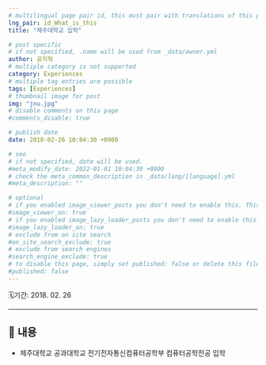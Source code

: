 ```yaml
---
# multilingual page pair id, this must pair with translations of this page. (This name must be unique)
lng_pair: id_What_is_this
title: "제주대학교 입학"

# post specific
# if not specified, .name will be used from _data/owner.yml
author: 공지혁
# multiple category is not supported
category: Experiences
# multiple tag entries are possible
tags: [Experiences]
# thumbnail image for post
img: "jnu.jpg"
# disable comments on this page
#comments_disable: true

# publish date
date: 2018-02-26 10:04:30 +0900

# seo
# if not specified, date will be used.
#meta_modify_date: 2022-01-01 10:04:30 +0900
# check the meta_common_description in _data/lang/[language].yml
#meta_description: ""

# optional
# if you enabled image_viewer_posts you don't need to enable this. This is only if image_viewer_posts = false
#image_viewer_on: true
# if you enabled image_lazy_loader_posts you don't need to enable this. This is only if image_lazy_loader_posts = false
#image_lazy_loader_on: true
# exclude from on site search
#on_site_search_exclude: true
# exclude from search engines
#search_engine_exclude: true
# to disable this page, simply set published: false or delete this file
#published: false
---
```


🗓️기간: 2018. 02. 26

---

## 📜 내용

- 제주대학교 공과대학교 전기전자통신컴퓨터공학부 컴퓨터공학전공 입학
